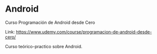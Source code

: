 # Android
Curso Programación de Android desde Cero

Link: https://www.udemy.com/course/programacion-de-android-desde-cero/

Curso teórico-practico sobre Android.
